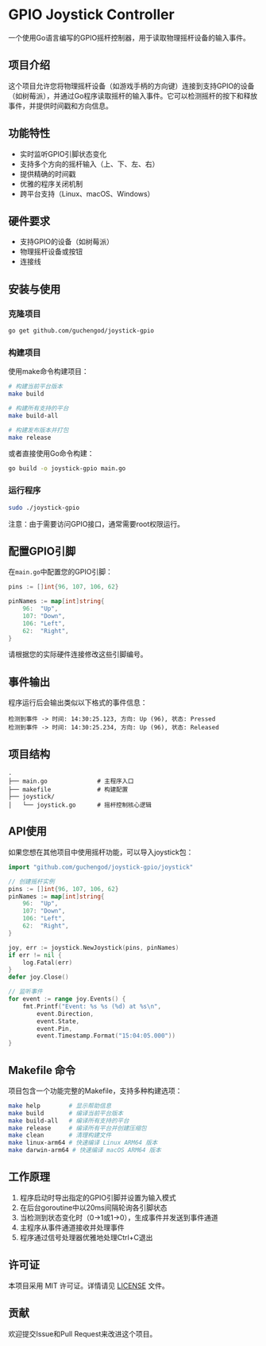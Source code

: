 # GPIO Joystick Controller

一个使用Go语言编写的GPIO摇杆控制器，用于读取物理摇杆设备的输入事件。

## 项目介绍

这个项目允许您将物理摇杆设备（如游戏手柄的方向键）连接到支持GPIO的设备（如树莓派），并通过Go程序读取摇杆的输入事件。它可以检测摇杆的按下和释放事件，并提供时间戳和方向信息。

## 功能特性

- 实时监听GPIO引脚状态变化
- 支持多个方向的摇杆输入（上、下、左、右）
- 提供精确的时间戳
- 优雅的程序关闭机制
- 跨平台支持（Linux、macOS、Windows）

## 硬件要求

- 支持GPIO的设备（如树莓派）
- 物理摇杆设备或按钮
- 连接线

## 安装与使用

### 克隆项目

```bash
go get github.com/guchengod/joystick-gpio
```

### 构建项目

使用make命令构建项目：

```bash
# 构建当前平台版本
make build

# 构建所有支持的平台
make build-all

# 构建发布版本并打包
make release
```

或者直接使用Go命令构建：

```bash
go build -o joystick-gpio main.go
```

### 运行程序

```bash
sudo ./joystick-gpio
```

注意：由于需要访问GPIO接口，通常需要root权限运行。

## 配置GPIO引脚

在`main.go`中配置您的GPIO引脚：

```go
pins := []int{96, 107, 106, 62}

pinNames := map[int]string{
    96:  "Up",
    107: "Down",
    106: "Left",
    62:  "Right",
}
```

请根据您的实际硬件连接修改这些引脚编号。

## 事件输出

程序运行后会输出类似以下格式的事件信息：

```
检测到事件 -> 时间: 14:30:25.123, 方向: Up (96), 状态: Pressed
检测到事件 -> 时间: 14:30:25.234, 方向: Up (96), 状态: Released
```

## 项目结构

```
.
├── main.go              # 主程序入口
├── makefile             # 构建配置
├── joystick/
│   └── joystick.go      # 摇杆控制核心逻辑
```

## API使用

如果您想在其他项目中使用摇杆功能，可以导入joystick包：

```go
import "github.com/guchengod/joystick-gpio/joystick"

// 创建摇杆实例
pins := []int{96, 107, 106, 62}
pinNames := map[int]string{
    96:  "Up",
    107: "Down",
    106: "Left",
    62:  "Right",
}

joy, err := joystick.NewJoystick(pins, pinNames)
if err != nil {
    log.Fatal(err)
}
defer joy.Close()

// 监听事件
for event := range joy.Events() {
    fmt.Printf("Event: %s %s (%d) at %s\n", 
        event.Direction, 
        event.State, 
        event.Pin, 
        event.Timestamp.Format("15:04:05.000"))
}
```

## Makefile 命令

项目包含一个功能完整的Makefile，支持多种构建选项：

```bash
make help        # 显示帮助信息
make build       # 编译当前平台版本
make build-all   # 编译所有支持的平台
make release     # 编译所有平台并创建压缩包
make clean       # 清理构建文件
make linux-arm64 # 快速编译 Linux ARM64 版本
make darwin-arm64 # 快速编译 macOS ARM64 版本
```

## 工作原理

1. 程序启动时导出指定的GPIO引脚并设置为输入模式
2. 在后台goroutine中以20ms间隔轮询各引脚状态
3. 当检测到状态变化时（0→1或1→0），生成事件并发送到事件通道
4. 主程序从事件通道接收并处理事件
5. 程序通过信号处理器优雅地处理Ctrl+C退出

## 许可证

本项目采用 MIT 许可证。详情请见 [LICENSE](LICENSE) 文件。

## 贡献

欢迎提交Issue和Pull Request来改进这个项目。